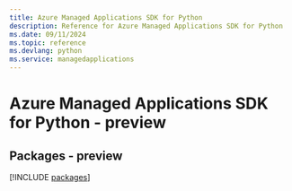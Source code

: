 ```yaml
---
title: Azure Managed Applications SDK for Python
description: Reference for Azure Managed Applications SDK for Python
ms.date: 09/11/2024
ms.topic: reference
ms.devlang: python
ms.service: managedapplications
---
```

# Azure Managed Applications SDK for Python - preview
## Packages - preview
[!INCLUDE [packages](managed-applications-index.md)]